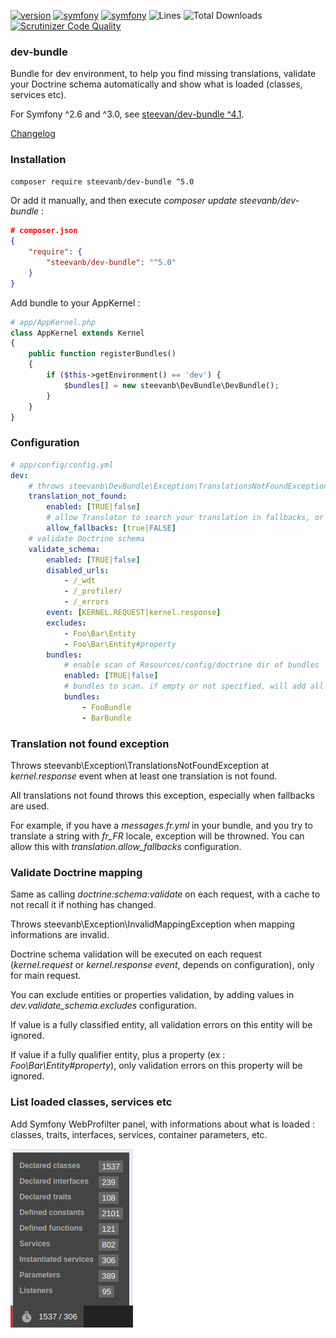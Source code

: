 [![version](https://img.shields.io/badge/version-5.0.0-green.svg)](https://github.com/steevanb/dev-bundle/tree/5.0.0)
[![symfony](https://img.shields.io/badge/php-^7.1-blue.svg)](https://symfony.com/)
[![symfony](https://img.shields.io/badge/symfony_framework_bundle-^4.0-blue.svg)](https://symfony.com/)
![Lines](https://img.shields.io/badge/code%20lines-1322-green.svg)
![Total Downloads](https://poser.pugx.org/steevanb/dev-bundle/downloads)
[![Scrutinizer Code Quality](https://scrutinizer-ci.com/g/steevanb/dev-bundle/badges/quality-score.png?b=master)](https://scrutinizer-ci.com/g/steevanb/dev-bundle/?branch=master)

### dev-bundle

Bundle for dev environment, to help you find missing translations, validate your Doctrine schema automatically and show what is loaded (classes, services etc).

For Symfony ^2.6 and ^3.0, see [steevan/dev-bundle ^4.1](https://github.com/steevanb/dev-bundle/tree/4.1.1).

[Changelog](changelog.md)

### Installation

```bash
composer require steevanb/dev-bundle ^5.0
```

Or add it manually, and then execute _composer update steevanb/dev-bundle_ :

```json
# composer.json
{
    "require": {
        "steevanb/dev-bundle": "^5.0"
    }
}
```

Add bundle to your AppKernel :

```php
# app/AppKernel.php
class AppKernel extends Kernel
{
    public function registerBundles()
    {
        if ($this->getEnvironment() == 'dev') {
            $bundles[] = new steevanb\DevBundle\DevBundle();
        }
    }
}
```

### Configuration

```yml
# app/config/config.yml
dev:
    # throws steevanb\DevBundle\Exception\TranslationsNotFoundException on translations not found
    translation_not_found:
        enabled: [TRUE|false]
        # allow Translator to search your translation in fallbacks, or not
        allow_fallbacks: [true|FALSE]
    # validate Doctrine schema
    validate_schema:
        enabled: [TRUE|false]
        disabled_urls:
            - /_wdt
            - /_profiler/
            - /_errors
        event: [KERNEL.REQUEST|kernel.response]
        excludes:
            - Foo\Bar\Entity
            - Foo\Bar\Entity#property
        bundles:
            # enable scan of Resources/config/doctrine dir of bundles
            enabled: [TRUE|false]
            # bundles to scan. if empty or not specified, will add all installed bundles
            bundles:
                - FooBundle
                - BarBundle
```

### Translation not found exception

Throws steevanb\Exception\TranslationsNotFoundException at _kernel.response_ event when at least one translation is not found.

All translations not found throws this exception, especially when fallbacks are used.

For example, if you have a _messages.fr.yml_ in your bundle, and you try to translate a string with _fr_FR_ locale,
exception will be throwned. You can allow this with _translation.allow_fallbacks_ configuration.

### Validate Doctrine mapping

Same as calling _doctrine:schema:validate_ on each request, with a cache to not recall it if nothing has changed.

Throws steevanb\Exception\InvalidMappingException when mapping informations are invalid.

Doctrine schema validation will be executed on each request (_kernel.request_ or _kernel.response event_, depends on configuration), only for main request.

You can exclude entities or properties validation, by adding values in _dev.validate_schema.excludes_ configuration.

If value is a fully classified entity, all validation errors on this entity will be ignored.

If value if a fully qualifier entity, plus a property (ex : _Foo\Bar\Entity#property_),
only validation errors on this property will be ignored.

### List loaded classes, services etc

Add Symfony WebProfilter panel, with informations about what is loaded : classes, traits, interfaces, services, container parameters, etc.

![Loaded](loaded.jpg)
